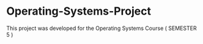 # Operating-Systems-Project

This project was developed for the Operating Systems Course ( SEMESTER 5 )


